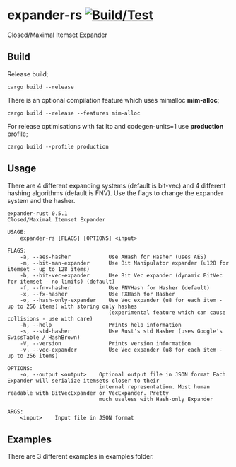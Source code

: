 # expander-rs [![Build/Test](https://github.com/gokberkkocak/expander-rs/actions/workflows/ci.yml/badge.svg)](https://github.com/gokberkkocak/expander-rs/actions/workflows/ci.yml)

Closed/Maximal Itemset Expander

## Build

Release build;

```
cargo build --release
```

There is an optional compilation feature which uses mimalloc __mim-alloc__;

```
cargo build --release --features mim-alloc
```

For release optimisations with fat lto and codegen-units=1 use __production__ profile;

```
cargo build --profile production
```


## Usage
There are 4 different expanding systems (default is bit-vec) and 4 different hashing algorithms (default is FNV). Use the flags to change the expander system and the hasher.  

```
expander-rust 0.5.1
Closed/Maximal Itemset Expander

USAGE:
    expander-rs [FLAGS] [OPTIONS] <input>

FLAGS:
    -a, --aes-hasher            Use AHash for Hasher (uses AES)
    -m, --bit-man-expander      Use Bit Manipulator expander (u128 for itemset - up to 128 items)
    -b, --bit-vec-expander      Use Bit Vec expander (dynamic BitVec for itemset - no limits) (default)
    -f, --fnv-hasher            Use FNVHash for Hasher (default)
    -x, --fx-hasher             Use FXHash for Hasher
    -o, --hash-only-expander    Use Vec expander (u8 for each item - up to 256 items) with storing only hashes
                                (experimental feature which can cause collisions - use with care)
    -h, --help                  Prints help information
    -s, --std-hasher            Use Rust's std Hasher (uses Google's SwissTable / HashBrown)
    -V, --version               Prints version information
    -v, --vec-expander          Use Vec expander (u8 for each item - up to 256 items)

OPTIONS:
    -o, --output <output>    Optional output file in JSON format Each Expander will serialize itemsets closer to their
                             internal representation. Most human readable with BitVecExpander or VecExpander. Pretty
                             much useless with Hash-only Expander

ARGS:
    <input>    Input file in JSON format

```

## Examples

There are 3 different examples in examples folder.
